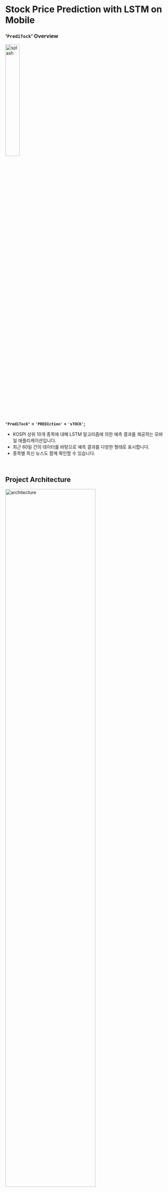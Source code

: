 # Stock Price Prediction with LSTM on Mobile

### '`PrediTock`' Overview

<img src="https://drive.google.com/uc?id=1IVpuFYLAcDl7j2M-eHcf6O1nVhfdSKTR" alt="splash" width=30%>

<b>`"PrediTock"` = `'PREDIction'` + `'sTOCK'`;</b>
- KOSPI 상위 10개 종목에 대해 LSTM 알고리즘에 의한 예측 결과를 제공하는 모바일 애플리케이션입니다.
- 최근 60일 간의 데이터를 바탕으로 예측 결과를 다양한 형태로 표시합니다.
- 종목별 최신 뉴스도 함께 확인할 수 있습니다.

<br>

## Project Architecture

<img src="https://drive.google.com/uc?id=1JmpUHZ7Qj-pHkpX0PjgiGLbGM9YfasvX" alt="architecture" width=75%>

## Project Structure
```
lstm_mobile
.
├── alfred
│   ├── analysis_options.yaml
│   ├── bin
│   ├── CHANGELOG.md
│   ├── doc
│   │   └── api
│   ├── lib
│   │   ├── alfred.dart             # Alfred server main file
│   │   ├── kis.key
│   │   ├── news_service.dart
│   │   └── stock_info.dart
│   ├── pubspec.lock
│   ├── pubspec.yaml
│   ├── README.md
│   └── test
│       └── alfred_test.dart
├── algorithm
│   ├── Dockerfile
│   ├── Dockerfile.jenkins
│   ├── Jenkinsfile
│   ├── lstm_predictions.sqlite3    # local database file
│   ├── lstm.py                     # Python script
│   ├── requirements.txt            # runtime environment
│   └── stats.py                    # statistical analysis
├── backend
│   ├── app.js                      # Node.js server main file
│   ├── auto.js                     # automation script
│   ├── config.js
│   ├── db.js                       # database connection
│   ├── index.js
│   ├── lstm-f254d.json             # connection to Firestore DB
│   ├── node_modules/
│   ├── package.json
│   ├── package-lock.json
│   ├── token.dat
│   └── views
│       └── data.ejs                # template for database query result
├── frontend                        # Dart/Flutter
│   ├── analysis_options.yaml
│   ├── android/
│   ├── firebase.json               # connection to Firestore DB
│   ├── frontend.iml
│   ├── ios/
│   ├── lib
│   │   ├── assets
│   │   │   ├── fonts/
│   │   │   ├── images/
│   │   │   └── kis.key
│   │   ├── constants.dart
│   │   ├── firebase_options.dart
│   │   ├── home_screen.dart
│   │   ├── info_screen.dart
│   │   ├── main.dart               # Flutter app entry point
│   │   ├── news_crawler.dart
│   │   ├── overview_screen.dart
│   │   └── splash_screen.dart
│   ├── linux/
│   ├── macos/
│   ├── pubspec.lock
│   ├── pubspec.yaml
│   ├── README.md
│   ├── test
│   │   └── widget_test.dart
│   ├── web
│   │   ├── favicon.png
│   │   ├── icons
│   │   ├── index.html
│   │   └── manifest.json
│   └── windows/
├── kubernetes
│   ├── cronjob.yaml
│   ├── deployment.yaml
│   ├── docker-compose.yml
│   ├── Dockerfile.alfred
│   ├── Dockerfile.cron
│   ├── Dockerfile.flutter
│   ├── Dockerfile.flutterWeb
│   └── service.yaml
├── .gitattributes
├── .gitignore
├── LICENSE
├── lstm_django/
└── README.md
```

## Development Environment
```
$ dart --version 
Dart SDK version: 3.5.2 (stable) (Wed Aug 28 10:01:20 2024 +0000) on "windows_x64"

$ flutter --version
Flutter 3.24.2 • channel stable • https://github.com/flutter/flutter.git
Framework • revision 4cf269e36d (3 months ago) • 2024-09-03 14:30:00 -0700
Engine • revision a6bd3f1de1
Tools • Dart 3.5.2 • DevTools 2.37.2
```

## Target Device
- `mobile` Samsung Galaxy S22 (Android 14, API 34)
- `mobile` emulator: Google Pixel 2 (Android 15, API 35)